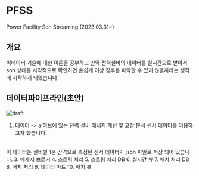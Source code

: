 # PFSS
Power Facility Soh Streaming  (2023.03.31~)

## 개요
빅데이터 기술에 대한 이론을 공부하고 만약 전력설비의 데이터를 실시간으로 받아서 soh 상태를 시각적으로 확인하면 손쉽게 이상 징후를 파악할 수 있지 않을까라는 생각에 시작하게 되었습니다.

## 데이터파이프라인(초안)
![draft](https://user-images.githubusercontent.com/97713997/229030147-74484849-311f-459c-bb73-ce670a166a52.PNG)

1. 데이터 -> ai허브에 있는 전력 설비 에너지 패턴 및 고장 분석 센서 데이터를 이용하고자 했습니다.
<br>
            이 데이터는 설비별 1분 간격으로 측정된 센서 데이터가 json 파일로 저장 되어 있습니다. 
3. 메세지 브로커
4. 스트림 처리
5. 스트림 처리 DB
6. 실시간 뷰
7. 배치 처리 DB
8. 배치 처리
9. 데이터 마트
10. 배치 뷰
